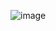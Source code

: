![image](https://user-images.githubusercontent.com/109399653/232921265-45f19a30-ec73-4882-a6c9-4ba0f540709e.png)
